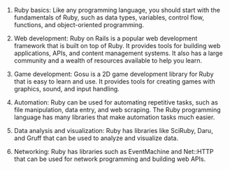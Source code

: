 <ol>
<li>
<p>Ruby basics: Like any programming language, you should start with the fundamentals of Ruby, such as data types, variables, control flow, functions, and object-oriented programming.</p>
</li>
<li>
<p>Web development: Ruby on Rails is a popular web development framework that is built on top of Ruby. It provides tools for building web applications, APIs, and content management systems. It also has a large community and a wealth of resources available to help you learn.</p>
</li>
<li>
<p>Game development: Gosu is a 2D game development library for Ruby that is easy to learn and use. It provides tools for creating games with graphics, sound, and input handling.</p>
</li>
<li>
<p>Automation: Ruby can be used for automating repetitive tasks, such as file manipulation, data entry, and web scraping. The Ruby programming language has many libraries that make automation tasks much easier.</p>
</li>
<li>
<p>Data analysis and visualization: Ruby has libraries like SciRuby, Daru, and Gruff that can be used to analyze and visualize data.</p>
</li>
<li>
<p>Networking: Ruby has libraries such as EventMachine and Net::HTTP that can be used for network programming and building web APIs.</p>
</li>
</ol>

